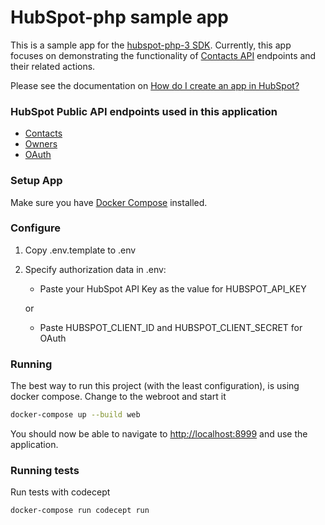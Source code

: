 # HubSpot-php sample app

This is a sample app for the [hubspot-php-3 SDK](https://github.com/hubspot/hubspot-php-3). Currently, this app focuses on demonstrating the functionality of [Contacts API](https://developers.hubspot.com/docs-beta/crm/contacts) endpoints and their related actions.

Please see the documentation on [How do I create an app in HubSpot?](https://developers.hubspot.com/docs/faq/how-do-i-create-an-app-in-hubspot)

### HubSpot Public API endpoints used in this application

  - [Contacts](https://developers.hubspot.com/docs-beta/crm/contacts)
  - [Owners](https://developers.hubspot.com/docs-beta/crm/owners)
  - [OAuth](https://developers.hubspot.com/docs-beta/working-with-oauth)

### Setup App

Make sure you have [Docker Compose](https://docs.docker.com/compose/) installed.

### Configure

1. Copy .env.template to .env
2. Specify authorization data in .env:
    
    - Paste your HubSpot API Key as the value for HUBSPOT_API_KEY
    
    or
    
    - Paste HUBSPOT_CLIENT_ID and HUBSPOT_CLIENT_SECRET for OAuth

### Running

The best way to run this project (with the least configuration), is using docker compose.  Change to the webroot and start it

```bash
docker-compose up --build web
```
You should now be able to navigate to [http://localhost:8999](http://localhost:8999) and use the application.

### Running tests

Run tests with codecept

```bash
docker-compose run codecept run
```
